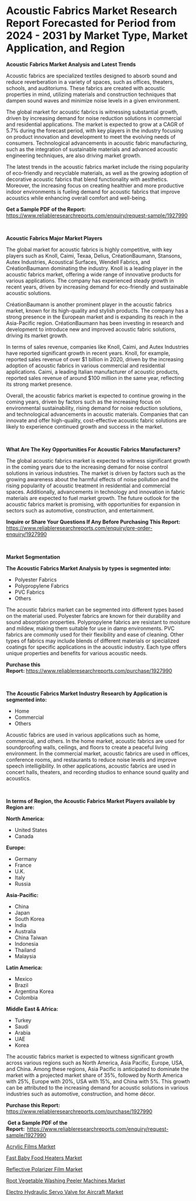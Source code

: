 <p><h1>Acoustic Fabrics Market Research Report Forecasted for Period from 2024 -  2031 by Market Type, Market Application, and Region</h1></p><p><strong>Acoustic Fabrics Market Analysis and Latest Trends</strong></p>
<p><p>Acoustic fabrics are specialized textiles designed to absorb sound and reduce reverberation in a variety of spaces, such as offices, theaters, schools, and auditoriums. These fabrics are created with acoustic properties in mind, utilizing materials and construction techniques that dampen sound waves and minimize noise levels in a given environment.</p><p>The global market for acoustic fabrics is witnessing substantial growth, driven by increasing demand for noise reduction solutions in commercial and residential applications. The market is expected to grow at a CAGR of 5.7% during the forecast period, with key players in the industry focusing on product innovation and development to meet the evolving needs of consumers. Technological advancements in acoustic fabric manufacturing, such as the integration of sustainable materials and advanced acoustic engineering techniques, are also driving market growth.</p><p>The latest trends in the acoustic fabrics market include the rising popularity of eco-friendly and recyclable materials, as well as the growing adoption of decorative acoustic fabrics that blend functionality with aesthetics. Moreover, the increasing focus on creating healthier and more productive indoor environments is fueling demand for acoustic fabrics that improve acoustics while enhancing overall comfort and well-being.</p></p>
<p><strong>Get a Sample PDF of the Report:&nbsp;</strong> <a href="https://www.reliableresearchreports.com/enquiry/request-sample/1927990">https://www.reliableresearchreports.com/enquiry/request-sample/1927990</a></p>
<p>&nbsp;</p>
<p><strong>Acoustic Fabrics Major Market Players</strong></p>
<p><p>The global market for acoustic fabrics is highly competitive, with key players such as Knoll, Caimi, Texaa, Delius, CréationBaumann, Stansons, Autex Industries, Acoustical Surfaces, Wendell Fabrics, and CréationBaumann dominating the industry. Knoll is a leading player in the acoustic fabrics market, offering a wide range of innovative products for various applications. The company has experienced steady growth in recent years, driven by increasing demand for eco-friendly and sustainable acoustic solutions.</p><p>CréationBaumann is another prominent player in the acoustic fabrics market, known for its high-quality and stylish products. The company has a strong presence in the European market and is expanding its reach in the Asia-Pacific region. CréationBaumann has been investing in research and development to introduce new and improved acoustic fabric solutions, driving its market growth.</p><p>In terms of sales revenue, companies like Knoll, Caimi, and Autex Industries have reported significant growth in recent years. Knoll, for example, reported sales revenue of over $1 billion in 2020, driven by the increasing adoption of acoustic fabrics in various commercial and residential applications. Caimi, a leading Italian manufacturer of acoustic products, reported sales revenue of around $100 million in the same year, reflecting its strong market presence.</p><p>Overall, the acoustic fabrics market is expected to continue growing in the coming years, driven by factors such as the increasing focus on environmental sustainability, rising demand for noise reduction solutions, and technological advancements in acoustic materials. Companies that can innovate and offer high-quality, cost-effective acoustic fabric solutions are likely to experience continued growth and success in the market.</p></p>
<p>&nbsp;</p>
<p><strong>What Are The Key Opportunities For Acoustic Fabrics Manufacturers?</strong></p>
<p><p>The global acoustic fabrics market is expected to witness significant growth in the coming years due to the increasing demand for noise control solutions in various industries. The market is driven by factors such as the growing awareness about the harmful effects of noise pollution and the rising popularity of acoustic treatment in residential and commercial spaces. Additionally, advancements in technology and innovation in fabric materials are expected to fuel market growth. The future outlook for the acoustic fabrics market is promising, with opportunities for expansion in sectors such as automotive, construction, and entertainment.</p></p>
<p><strong>Inquire or Share Your Questions If Any Before Purchasing This Report:</strong> <a href="https://www.reliableresearchreports.com/enquiry/pre-order-enquiry/1927990">https://www.reliableresearchreports.com/enquiry/pre-order-enquiry/1927990</a></p>
<p>&nbsp;</p>
<p><strong>Market Segmentation</strong></p>
<p><strong>The Acoustic Fabrics Market Analysis by types is segmented into:</strong></p>
<p><ul><li>Polyester Fabrics</li><li>Polypropylene Fabrics</li><li>PVC Fabrics</li><li>Others</li></ul></p>
<p><p>The acoustic fabrics market can be segmented into different types based on the material used. Polyester fabrics are known for their durability and sound absorption properties. Polypropylene fabrics are resistant to moisture and mildew, making them suitable for use in damp environments. PVC fabrics are commonly used for their flexibility and ease of cleaning. Other types of fabrics may include blends of different materials or specialized coatings for specific applications in the acoustic industry. Each type offers unique properties and benefits for various acoustic needs.</p></p>
<p><strong>Purchase this Report:&nbsp;</strong><a href="https://www.reliableresearchreports.com/purchase/1927990">https://www.reliableresearchreports.com/purchase/1927990</a></p>
<p>&nbsp;</p>
<p><strong>The Acoustic Fabrics Market Industry Research by Application is segmented into:</strong></p>
<p><ul><li>Home</li><li>Commercial</li><li>Others</li></ul></p>
<p><p>Acoustic fabrics are used in various applications such as home, commercial, and others. In the home market, acoustic fabrics are used for soundproofing walls, ceilings, and floors to create a peaceful living environment. In the commercial market, acoustic fabrics are used in offices, conference rooms, and restaurants to reduce noise levels and improve speech intelligibility. In other applications, acoustic fabrics are used in concert halls, theaters, and recording studios to enhance sound quality and acoustics.</p></p>
<p>&nbsp;</p>
<p><strong>In terms of Region, the Acoustic Fabrics Market Players available by Region are:</strong></p>
<p>
    <p> <strong> North America: </strong>
        <ul>
            <li>United States</li>
            <li>Canada</li>
        </ul>
        </p> 
    <p> <strong> Europe: </strong>
        <ul>
            <li>Germany</li>
            <li>France</li>
            <li>U.K.</li>
            <li>Italy</li>
            <li>Russia</li>
        </ul>
        </p> 
    <p> <strong> Asia-Pacific: </strong>
        <ul>
            <li>China</li>
            <li>Japan</li>
            <li>South Korea</li>
            <li>India</li>
            <li>Australia</li>
            <li>China Taiwan</li>
            <li>Indonesia</li>
            <li>Thailand</li>
            <li>Malaysia</li>
        </ul>
        </p> 
    <p> <strong> Latin America: </strong>
        <ul>
            <li>Mexico</li>
            <li>Brazil</li>
            <li>Argentina Korea</li>
            <li>Colombia</li>
        </ul>
        </p> 
    <p> <strong> Middle East & Africa: </strong>
        <ul>
            <li>Turkey</li>
            <li>Saudi</li>
            <li>Arabia</li>
            <li>UAE</li>
            <li>Korea</li>
        </ul>
    </p>
    </p>
<p><p>The acoustic fabrics market is expected to witness significant growth across various regions such as North America, Asia Pacific, Europe, USA, and China. Among these regions, Asia Pacific is anticipated to dominate the market with a projected market share of 35%, followed by North America with 25%, Europe with 20%, USA with 15%, and China with 5%. This growth can be attributed to the increasing demand for acoustic solutions in various industries such as automotive, construction, and home décor.</p></p>
<p><strong>Purchase this Report: </strong><a href="https://www.reliableresearchreports.com/purchase/1927990">https://www.reliableresearchreports.com/purchase/1927990</a></p>
<p>&nbsp;<strong>Get a Sample PDF of the Report:&nbsp;&nbsp;</strong><a href="https://www.reliableresearchreports.com/enquiry/request-sample/1927990">https://www.reliableresearchreports.com/enquiry/request-sample/1927990</a></p>
<p><strong></strong></p>
<p><p><a href="https://view.publitas.com/reportprime-1/acrylic-films-market-size-and-growth-market-segmentation-regional-and-country-breakdowns-and-market-trends-for-period-from-2024-2031/">Acrylic Films Market</a></p><p><a href="https://gratis-rainforest-2ca.notion.site/Fast-Baby-Food-Heaters-Market-Research-Report-Reveals-The-Latest-Trends-And-Opportunities-of-this-Ma-7144024769014ef692938a924049d98e">Fast Baby Food Heaters Market</a></p><p><a href="https://view.publitas.com/reportprime-1/reflective-polarizer-film-market-size-share-trends-analysis-report-by-application-regional-outlook-competitive-strategies-and-segment-forecasts-2024-2031/">Reflective Polarizer Film Market</a></p><p><a href="https://crocus-run-b5a.notion.site/Root-Vegetable-Washing-Peeler-Machines-Market-Provides-a-Comprehensive-Analysis-Including-a-Macro-Ov-c21325f14f58498a90799f393c4c3778">Root Vegetable Washing Peeler Machines Market</a></p><p><a href="https://metal-farmhouse-e95.notion.site/Electro-Hydraulic-Servo-Valve-for-Aircraft-Market-Research-Report-Provides-Critical-Insights-that-ca-5ae38019eb5f41f48d06f37a67f2f50a">Electro Hydraulic Servo Valve for Aircraft Market</a></p></p>